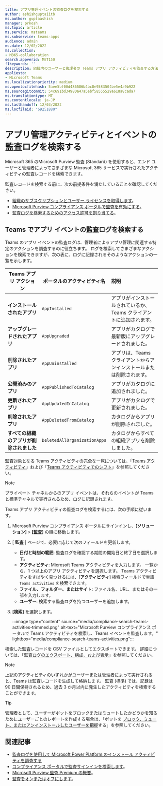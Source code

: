 ```yaml
---
title: アプリ管理イベントの監査ログを検索する
author: ashishguptaiitb
ms.author: guptaashish
manager: prkosh
ms.topic: article
ms.service: msteams
ms.subservice: teams-apps
audience: admin
ms.date: 12/02/2022
ms.collection:
- M365-collaboration
search.appverid: MET150
f1keywords: ''
description: 組織内のユーザーと管理者の Teams アプリ アクティビティを監査する方法について説明します。
appliesto:
- Microsoft Teams
ms.localizationpriority: medium
ms.openlocfilehash: 5aee5bf00d486586b4bc8e9583504be5e4a9b922
ms.sourcegitcommit: 54c691bd34980a47a5ebf58555529a618a8cada7
ms.translationtype: MT
ms.contentlocale: ja-JP
ms.lasthandoff: 12/03/2022
ms.locfileid: "69251880"
---
```

# <a name="search-audit-logs-for-app-management-activities-and-events"></a>アプリ管理アクティビティとイベントの監査ログを検索する

Microsoft 365 のMicrosoft Purview 監査 (Standard) を使用すると、エンド ユーザーと管理者によってさまざまな Microsoft 365 サービスで実行されたアクティビティの監査レコードを検索できます。

監査レコードを検索する前に、次の前提条件を満たしていることを確認してください。

* [組織のサブスクリプションとユーザー ライセンスを取得します](/microsoft-365/compliance/set-up-basic-audit)。
* [Microsoft Purview コンプライアンス ポータルで監査を有効にする](/microsoft-365/compliance/turn-audit-log-search-on-or-off)。
* [監査ログを検索するためのアクセス許可を割り当てる](/microsoft-365/compliance/set-up-basic-audit)。

## <a name="search-the-audit-logs-for-app-events-in-teams"></a>Teams でアプリ イベントの監査ログを検索する

Teams のアプリ イベントの監査ログは、管理者によるアプリ管理に関連する特定のアクションを調査するのに役立ちます。 ログを検索してさまざまなアクションを検索できますが、次の表に、ログに記録されるそのようなアクションの一覧を示します。

| Teams アプリ アクション | ポータルのアクティビティ名 | 説明  |
|-------|-------|:-------|
| **インストールされたアプリ**                 | `AppInstalled`               | アプリがインストールされているか、Teams クライアントに追加されます。 |
| **アップグレードされたアプリ**                  | `AppUpgraded`                | アプリがカタログで最新版にアップグレードされました。 |
| **削除されたアプリ**               | `AppUninstalled`             | アプリは、Teams クライアントからアンインストールまたは削除されます。                                   |
| **公開済みのアプリ**                 | `AppPublishedToCatalog`      | アプリがカタログに追加されました。                          |
| **更新されたアプリ**                   | `AppUpdatedInCatalog`        | アプリがカタログで更新されました。                        |
| **削除されたアプリ**                   | `AppDeletedFromCatalog`      | カタログからアプリが削除されました。                      |
| **すべての組織のアプリが削除されました** | `DeletedAllOrganizationApps` | カタログからすべての組織アプリを削除しました。          |

<!--- organization apps = custom or 3p --->

監査対象となる Teams アクティビティの完全な一覧については、「[Teams アクティビティ](audit-log-events.md#teams-activities)」および「[Teams アクティビティでのシフト](audit-log-events.md#shifts-in-teams-activities)」を参照してください。

> [!NOTE]
> プライベート チャネルからのアプリ イベントは、それらのイベントが Teams と標準チャネルで実行されるため、ログに記録されます。

Teams アプリ アクティビティの監査ログを検索するには、次の手順に従います。

1. Microsoft Purview コンプライアンス ポータルにサインインし、**[ソリューション]** > **[[監査]](https://compliance.microsoft.com/auditlogsearch)** の順に移動します。
1. [ **監査** ] ページで、必要に応じて次のフィールドを更新します。

   * **日付と時刻の範囲**: 監査ログを確認する期間の開始日と終了日を選択します。
   * **アクティビティ**: Microsoft Teams アクティビティを入力します。 一覧から、1 つ以上のアプリ アクティビティを選択します。 Teams アクティビティをすばやく見つけるには、[**アクティビティ**] 検索フィールドで単語 `Teams activities` を検索できます。
   * **ファイル、フォルダー、またはサイト**: ファイル名、URL、またはその一部を入力します。
   * **ユーザー**: 検索する監査ログを持つユーザーを追加します。

1. **[検索]** を選択します。

   :::image type="content" source="media/compliance-search-teams-activities-trimmed.png" alt-text="Microsoft Purview コンプライアンス ポータルで Teams アクティビティを検索し、Teams イベントを監査します。" lightbox="media/compliance-search-teams-activities.png":::

検索した監査レコードを CSV ファイルとしてエクスポートできます。 詳細については、「[監査ログのエクスポート、構成、および表示](/microsoft-365/compliance/export-view-audit-log-records)」を参照してください。

> [!NOTE]
> 上記のアクティビティのいずれかがユーザーまたは管理者によって実行されると、Teams は監査レコードを生成して格納します。 監査 (標準) では、記録は 90 日間保持されるため、過去 3 か月以内に発生したアクティビティを検索することができます。

> [!TIP]
> 管理者として、ユーザーがボットをブロックまたはミュートしたかどうかを知るためにユーザーごとのレポートを作成する場合は、「ボットを [ブロック、ミュート、またはアンインストールしたユーザーを把握](/microsoftteams/platform/bots/how-to/conversations/send-proactive-messages?#understand-who-blocked-muted-or-uninstalled-a-bot)する」を参照してください。

## <a name="related-articles"></a>関連記事

* [監査ログを使用して Microsoft Power Platform のインストール アクティビティを調査する](manage-power-platform-apps.md#use-audit-logs-to-investigate-microsoft-power-platform-installation-activity)
* [コンプライアンス ポータルで監査サインインを検索します](/microsoft-365/compliance/search-the-audit-log-in-security-and-compliance)。
* [Microsoft Purview 監査 Premium の概要](/microsoft-365/compliance/advanced-audit)。
* [監査をオンまたはオフにします](/microsoft-365/compliance/turn-audit-log-search-on-or-off)。
